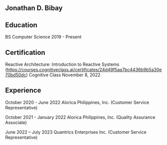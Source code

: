 ## Jonathan D. Bibay

## Education
BS Computer Science
2019 - Present

## Certification
Reactive Architecture: Introduction to Reactive Systems (https://courses.cognitiveclass.ai/certificates/24d49f5aa7bc4436b9b5a30e70bd50dc)
Cognitive Class
November 8, 2022

## Experience
October 2020 - June 2022
Alorica Philippines, Inc. (Customer Service Representative)

October 2021 - January 2022
Alorica Philippines, Inc. (Quality Assurance Associate)

June 2022 – July 2023
Quantrics Enterprises Inc. (Customer Service Representative)

